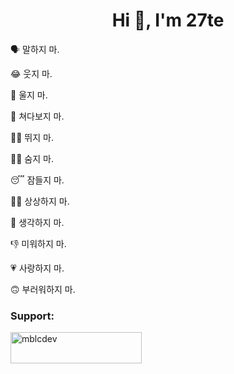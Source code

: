 <h1 align="center">Hi 👋, I'm 27te</h1>

🗣️ 말하지 마.

😂 웃지 마.

🥲 울지 마.

🙈 쳐다보지 마.

🏃‍➡️ 뛰지 마.

😶‍🌫️ 숨지 마.

😴 잠들지 마.

😵‍💫 상상하지 마.

🤔 생각하지 마.

👎 미워하지 마.

💗 사랑하지 마.

🙃 부러워하지 마.
<h3 align="left">Support:</h3>
<p><a href="https://ko-fi.com/mblcdev"> <img align="left" src="https://cdn.ko-fi.com/cdn/kofi3.png?v=3" height="50" width="210" alt="mblcdev" /></a></p><br><br>

